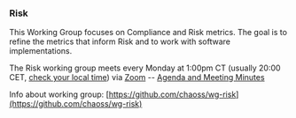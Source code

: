 ### Risk

This Working Group focuses on Compliance and Risk metrics. The goal is to refine the metrics that inform Risk and to work with software implementations.

The Risk working group meets every Monday at 1:00pm CT (usually 20:00 CET, [check your local time](http://arewemeetingyet.com/Chicago/2019-04-15/13:00/w/CHAOSS%20Risk%20WG)) via [Zoom](https://unomaha.zoom.us/j/720431288) -- [Agenda and Meeting Minutes](https://docs.google.com/document/d/1iqIMpLBwuKSnE0BbQTgbsb9Im87IoN7IUzukochClCw/edit)

Info about working group: [https://github.com/chaoss/wg-risk](https://github.com/chaoss/wg-risk)
